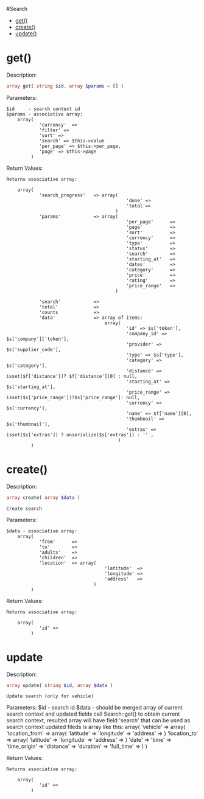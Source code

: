 #Search

* [get()](#get)
* [create()](#create)
* [update()](#update)

get()
=========

Description:
```php
array get( string $id, array $params = [] )
```

Parameters:

	$id     - search context id
	$params - associative array:
		array(
				'currency'	=>
				'filter' =>
				'sort' =>
				'search' => $this->value
	            'per_page' => $this->per_page,
				'page' => $this->page
			 )
  
Return Values:

	Returns associative array:

		array(
				'search_progress'	=> array(
												'done' =>
												'total'=>
											)
				'params'			=> array(
												'per_page'      =>
												'page'          =>
												'sort'          =>
												'currency'      =>
												'type'          =>
												'status'        =>
												'search'        =>
												'starting_at'   =>
												'dates'         =>
												'category'      =>
												'price'         =>
												'rating'        =>
												'price_range'   =>
											)

				'search'			=>
				'total'				=>
				'counts				=>
				'data'				=> array of items:
										array(
												'id' => $s['token'],
												'company_id' => $s['company']['token'],
												'provider' => $s['supplier_code'],
												'type' => $s['type'],
												'category' => $s['category'],
												'distance' => isset($f['distance'])? $f['distance'][0] : null,
												'starting_at' => $s['starting_at'],
												'price_range' => isset($s['price_range'])?$s['price_range']: null,
												'currency' => $s['currency'],
												'name' => $f['name'][0],
												'thumbnail' => $s['thumbnail'],
												'extras' => isset($s['extras']) ? unserialize($s['extras']) : '' ,
											 )
			 )


create()
=========

Description:
```php
array create( array $data )
```  

	Create search

Parameters:

	$data - associative array:
		array(
				'from'		=>
				'to'		=>
				'adults'	=>
				'children'	=>
				'location'	=> array(
										'latitude'	=>
										'longitude' =>
										'address'	=>
								    )
             )
  
Return Values:

	Returns associative array:

		array(
	            'id' =>
			 )

update
=========

Description:
```php
array update( string $id, array $data )
```

	Update search (only for vehicle)

Parameters:
	$id   - search id
	$data - should be merged array of current search context and updated fields
	        call Search::get() to obtain current search context, resulted array will have field 'search' that can be used as search context
			updated fileds is array like this:
				array(
						'vehicle'	=> array(
												'location_from' => array(
																			'latitude'  =>
																			'longitude' => 
																			'address'   => 
																		)
												'location_to'	=> array(
																			'latitude'  => 
																			'longitude' => 
																			'address'   => 
																		)
												'date'          => 
												'time'          =>
												'time_origin'   =>
												'distance'      =>
												'duration'      =>
												'full_time'     =>
											)
					)

Return Values:

	Returns associative array:

		array(
	            'id' =>
			 )
